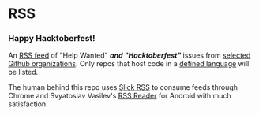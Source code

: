 # RSS

### Happy Hacktoberfest!

An [RSS feed](https://botonomi.github.io/RSS/feed.xml) of "Help Wanted" ***and "Hacktoberfest"*** issues from [selected Github organizations](.github/workflows/RSS.yml#L22). 
Only repos that host code in a [defined language](.github/workflows/RSS.yml#L23) will be listed.

The human behind this repo uses [Slick RSS](https://github.com/hecktarzuli/slick-rss) to consume feeds through Chrome and Svyatoslav Vasilev's [RSS Reader](https://play.google.com/store/apps/details?id=com.madsvyat.simplerssreader&hl=en_US) for Android with much satisfaction.
